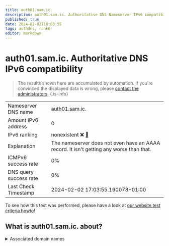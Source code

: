 ```yaml
---
title: auth01.sam.ic.
description: auth01.sam.ic. Authoritative DNS Nameserver IPv6 compatibility
published: true
date: 2024-02-02T16:03:55
tags: authdns, rank6
editor: markdown
---
```


# auth01.sam.ic. Authoritative DNS IPv6 compatibility

> The results shown here are accumulated by automation. If you're convinced the displayed data is wrong, please [contact the administrators](/howto/chat). 
{.is-info}




|   |   |
| - | - |
| Nameserver DNS name | auth01.sam.ic.
| Amount IPv6 address | 0
| IPv6 ranking | nonexistent :x: [🔗](/howto/ranking) |
| Explanation | The nameserver does not even have an AAAA record. It isn't getting any worse than that. |
| ICMPv6 success rate | 0%|
| DNS query success rate | 0% |
| Last Check Timestamp | 2024-02-02 17:03:55.190078+01:00 |

To see how this test was performed, please have a look at [our website test criteria howto](/howto/testcriteria/authdns)!


## What is auth01.sam.ic. about?






<details>
<summary>Associated domain names</summary>

www.samsung.com

</details>
